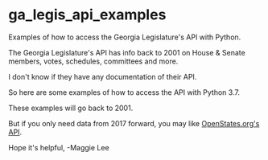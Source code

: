 # ga_legis_api_examples
Examples of how to access the Georgia Legislature's API with Python.

The Georgia Legislature's API has info back to 2001 on House & Senate members, votes, schedules, committees and more.

I don't know if they have any documentation of their API.

So here are some examples of how to access the API with Python 3.7.

These examples will go back to 2001.

But if you only need data from 2017 forward, you may like [OpenStates.org's API](http://www.openstates.org). 

Hope it's helpful,
-Maggie Lee
